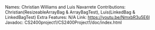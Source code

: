Names: Christian Williams and Luis Navarrete
Contributions: Christian(ResizeableArrayBag & ArrayBagTest), Luis(LinkedBag & LinkedBagTest)
Extra Features: N/A
Link: https://youtu.be/NmxbR3u5E6I
Javadoc: CS2400project1/CS2400Project1/doc/index.html
